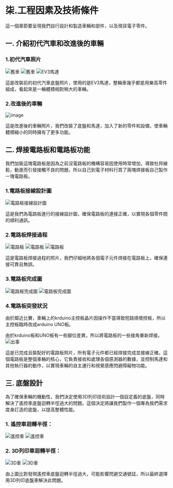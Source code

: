 # 柒.工程因素及技術條件
這一個章節要呈現我們自行設計和製造車輛和部件，以及現貨電子零件。

## 一. 介紹初代汽車和改進後的車輛

### 1.初代汽車照片
![舊車](舊車.jpg)
![舊車](舊車1.jpg)
![EV3馬達](EV3馬達.jpg)

這是改裝前的初代汽車底盤照片，使用的是EV3馬達，整輛車幾乎都是用樂高零件組成，看起來是一輛體積相對稍大的車輛。

### 2.改進後的車輛
![image](車1.jpg)

這是改進後的車輛照片，我們改裝了底盤和馬達，加入了新的零件和設備，使車輛體積縮小的同時擁有了更多功能。

## 二. 焊接電路板和電路板功能
我們加裝這塊電路板是因為之前沒電路板的機構容易因使用時常增加，導致杜邦線鬆，動進而引發接觸不良的問題，所以自己到電子材料行買了兩塊焊接板自己製作一塊電路板。

### 1.電路板接線設計圖
![電路板接線設計圖](pIYBAF8PvcGAd8HXAAAZEUwlF1s603.png)

這是我們為電路板進行的接線設計圖，確保電路板的連接正確，以實現各個零件間的順利通訊。

### 2.電路板焊接過程
![電路板](電路板11.jpg)
![電路板](電路板22.jpg)
![電路板](電路板33.jpg)

這是電路板焊接過程的照片，我們仔細地將各個電子元件焊接在電路板上，確保連接可靠且無誤。

### 3.電路板完成圖
![電路板完成圖](電路板完成圖11.jpg)
![電路板完成圖](電路板完成圖22.jpg)

### 4.電路板突發狀況

由於鄰近比賽，車輛上的krduino主控板晶片因操作不當導致短路燒壞控板，所以主控板臨時改成arduino UNO板。

由於krduino板和UNO板有一些腳位差異，所以將電路板的一些接角重新焊接。
![出事](出事.jpg)


這是已完成且裝配好的電路板照片，所有電子元件都已經焊接完成並接線正確。這個電路板是整個車輛的核心，它負責接收和處理各個感測器的數據，並控制馬達和其他執行器的動作，以實現車輛的自主運行和視覺感應閃避障礙物功能。
## 三. 底盤設計

為了確保車輛的機動性，我們決定使用3D列印技術設計一個自定義的底盤，同時解決了遙控車底盤迴轉半徑過大的問題。這個決定將讓我們製作一個專為我們需求度身訂造的底盤，以提高整體性能。

### 1. 遙控車迴轉半徑：

![遙控車](搖11.jpg)
![遙控車](搖22.jpg)

### 2. 3D列印車迴轉半徑：

![3D車](自11.jpg)
![3D車](自22.jpg)

由上圖比對發現遙控車底盤迴轉半徑過大，可能影響閃避交通號誌，所以最終選擇用3D列印底盤車解決此問題。
